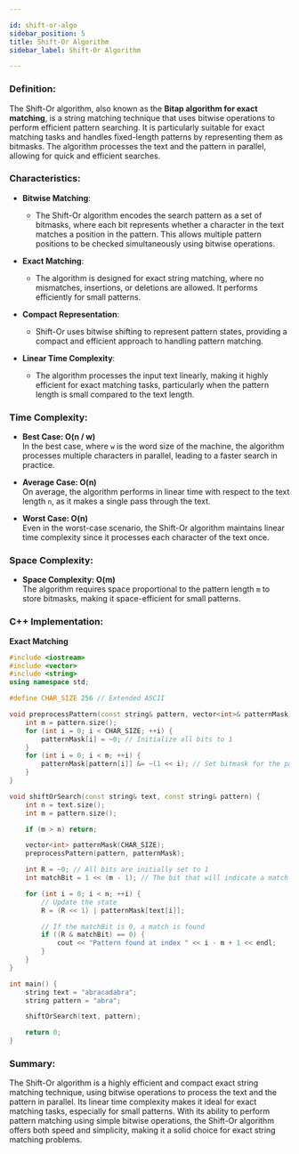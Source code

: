 ```yaml
---

id: shift-or-algo  
sidebar_position: 5  
title: Shift-Or Algorithm  
sidebar_label: Shift-Or Algorithm  

---
```


### Definition:

The Shift-Or algorithm, also known as the **Bitap algorithm for exact matching**, is a string matching technique that uses bitwise operations to perform efficient pattern searching. It is particularly suitable for exact matching tasks and handles fixed-length patterns by representing them as bitmasks. The algorithm processes the text and the pattern in parallel, allowing for quick and efficient searches.

### Characteristics:

- **Bitwise Matching**:
  - The Shift-Or algorithm encodes the search pattern as a set of bitmasks, where each bit represents whether a character in the text matches a position in the pattern. This allows multiple pattern positions to be checked simultaneously using bitwise operations.

- **Exact Matching**:
  - The algorithm is designed for exact string matching, where no mismatches, insertions, or deletions are allowed. It performs efficiently for small patterns.

- **Compact Representation**:
  - Shift-Or uses bitwise shifting to represent pattern states, providing a compact and efficient approach to handling pattern matching.

- **Linear Time Complexity**:
  - The algorithm processes the input text linearly, making it highly efficient for exact matching tasks, particularly when the pattern length is small compared to the text length.

### Time Complexity:

- **Best Case: O(n / w)**  
  In the best case, where `w` is the word size of the machine, the algorithm processes multiple characters in parallel, leading to a faster search in practice.

- **Average Case: O(n)**  
  On average, the algorithm performs in linear time with respect to the text length `n`, as it makes a single pass through the text.

- **Worst Case: O(n)**  
  Even in the worst-case scenario, the Shift-Or algorithm maintains linear time complexity since it processes each character of the text once.

### Space Complexity:

- **Space Complexity: O(m)**  
  The algorithm requires space proportional to the pattern length `m` to store bitmasks, making it space-efficient for small patterns.

### C++ Implementation:

**Exact Matching**
```cpp
#include <iostream>
#include <vector>
#include <string>
using namespace std;

#define CHAR_SIZE 256 // Extended ASCII

void preprocessPattern(const string& pattern, vector<int>& patternMask) {
    int m = pattern.size();
    for (int i = 0; i < CHAR_SIZE; ++i) {
        patternMask[i] = ~0; // Initialize all bits to 1
    }
    for (int i = 0; i < m; ++i) {
        patternMask[pattern[i]] &= ~(1 << i); // Set bitmask for the pattern
    }
}

void shiftOrSearch(const string& text, const string& pattern) {
    int n = text.size();
    int m = pattern.size();

    if (m > n) return;

    vector<int> patternMask(CHAR_SIZE);
    preprocessPattern(pattern, patternMask);

    int R = ~0; // All bits are initially set to 1
    int matchBit = 1 << (m - 1); // The bit that will indicate a match

    for (int i = 0; i < n; ++i) {
        // Update the state
        R = (R << 1) | patternMask[text[i]];

        // If the matchBit is 0, a match is found
        if ((R & matchBit) == 0) {
            cout << "Pattern found at index " << i - m + 1 << endl;
        }
    }
}

int main() {
    string text = "abracadabra";
    string pattern = "abra";

    shiftOrSearch(text, pattern);

    return 0;
}
```

### Summary:

The Shift-Or algorithm is a highly efficient and compact exact string matching technique, using bitwise operations to process the text and the pattern in parallel. Its linear time complexity makes it ideal for exact matching tasks, especially for small patterns. With its ability to perform pattern matching using simple bitwise operations, the Shift-Or algorithm offers both speed and simplicity, making it a solid choice for exact string matching problems.